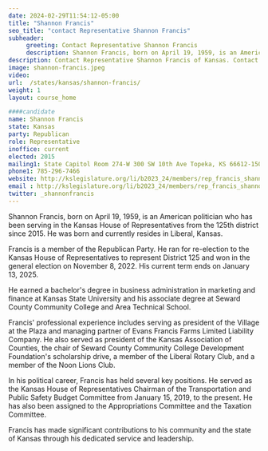 ```yaml
---
date: 2024-02-29T11:54:12-05:00
title: "Shannon Francis"
seo_title: "contact Representative Shannon Francis"
subheader:
     greeting: Contact Representative Shannon Francis
     description: Shannon Francis, born on April 19, 1959, is an American politician who has been serving in the Kansas House of Representatives from the 125th district since 2015. He was born and currently resides in Liberal, Kansas.
description: Contact Representative Shannon Francis of Kansas. Contact information for Shannon Francis includes email address, phone number, and mailing address.
image: shannon-francis.jpeg
video:
url:  /states/kansas/shannon-francis/
weight: 1
layout: course_home

####candidate
name: Shannon Francis
state: Kansas
party: Republican
role: Representative
inoffice: current
elected: 2015
mailing1: State Capitol Room 274-W 300 SW 10th Ave Topeka, KS 66612-1504
phone1: 785-296-7466
website: http://kslegislature.org/li/b2023_24/members/rep_francis_shannon_1/
email : http://kslegislature.org/li/b2023_24/members/rep_francis_shannon_1/
twitter: _shannonfrancis
---
```


Shannon Francis, born on April 19, 1959, is an American politician who has been serving in the Kansas House of Representatives from the 125th district since 2015. He was born and currently resides in Liberal, Kansas.

Francis is a member of the Republican Party. He ran for re-election to the Kansas House of Representatives to represent District 125 and won in the general election on November 8, 2022. His current term ends on January 13, 2025.

He earned a bachelor's degree in business administration in marketing and finance at Kansas State University and his associate degree at Seward County Community College and Area Technical School.

Francis' professional experience includes serving as president of the Village at the Plaza and managing partner of Evans Francis Farms Limited Liability Company. He also served as president of the Kansas Association of Counties, the chair of Seward County Community College Development Foundation's scholarship drive, a member of the Liberal Rotary Club, and a member of the Noon Lions Club.

In his political career, Francis has held several key positions. He served as the Kansas House of Representatives Chairman of the Transportation and Public Safety Budget Committee from January 15, 2019, to the present. He has also been assigned to the Appropriations Committee and the Taxation Committee.

Francis has made significant contributions to his community and the state of Kansas through his dedicated service and leadership.
